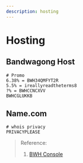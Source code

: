 ```yaml
---
description: hosting
---
```


# Hosting

## Bandwagong Host

```console
# Promo
6.38% = BWH34QMFYT2R
5.5% = ireallyreadtheterms8
?% = BWHCCNCXVV
BWHCGLUKKB
```

## Name.com

```console
# whois privacy
PRIVACYPLEASE
```

> Reference:
>
> 1. [BWH Console](https://bwh88.net/index.php)
